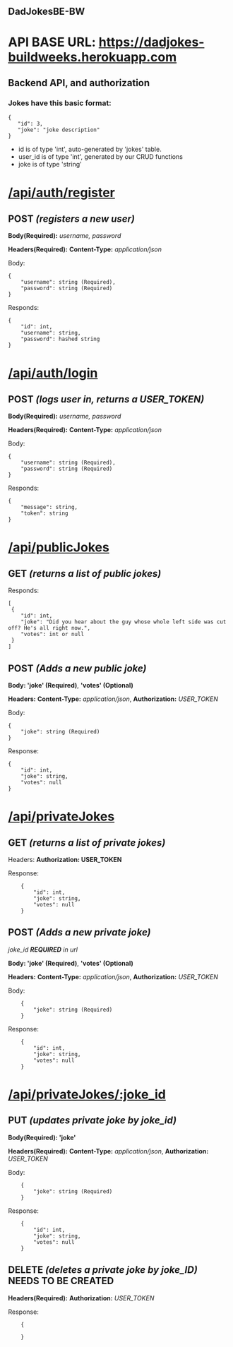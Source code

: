 ## DadJokesBE-BW


# API BASE URL: https://dadjokes-buildweeks.herokuapp.com

## Backend API, and authorization

### Jokes have this basic format:
    
    {
       "id": 3,
       "joke": "joke description"
    }

* id is of type 'int', auto-generated by 'jokes' table.
* user_id is of type 'int', generated by our CRUD functions
* joke is of type 'string'


# [/api/auth/register](https://dadjokes-buildweeks.herokuapp.com/api/auth/register)

## **POST** *(registers a new user)*
**Body(Required):** *username, password*

**Headers(Required):** 
**Content-Type:** *application/json*
	


Body: 
    
    { 
    	"username": string (Required),
    	"password": string (Required)
    }

Responds:

	{
	    "id": int,
	    "username": string,
	    "password": hashed string
	}

# [/api/auth/login](https://dadjokes-buildweeks.herokuapp.com/api/auth/login)

## **POST** *(logs user in, returns a USER_TOKEN)*	
**Body(Required):** *username, password*

**Headers(Required):** 
**Content-Type:** *application/json*
	
Body: 
    
    { 
    	"username": string (Required),
     	"password": string (Required)
    }

Responds:

	{
	    "message": string,
	    "token": string
	}

# [/api/publicJokes](https://dadjokes-buildweeks.herokuapp.com/api/publicJokes)

## **GET** *(returns a list of public jokes)*

Responds:

	[
	 {
	 	"id": int,
	 	"joke": "Did you hear about the guy whose whole left side was cut off? He's all right now.",
	 	"votes": int or null
	 }
	]

## **POST** *(Adds a new public joke)*
	
**Body: 'joke' (Required)**,
**'votes' (Optional)**
	
**Headers:** 
**Content-Type:** *application/json*,  **Authorization:** *USER_TOKEN*

Body: 

    { 
    	"joke": string (Required)
    }

Response:

	{
	    "id": int,
	    "joke": string,
	    "votes": null
	}


# [/api/privateJokes](https://dadjokes-buildweeks.herokuapp.com/api/privateJokes)

## **GET** *(returns a list of private jokes)*
	
Headers: **Authorization: USER_TOKEN**
	
Response:

		{
		    "id": int,
		    "joke": string,
		    "votes": null
		}



## **POST** *(Adds a new private joke)*
*joke_id **REQUIRED** in url*

**Body: 'joke' (Required)**,
**'votes' (Optional)**
	
**Headers:** 
**Content-Type:** *application/json*,  **Authorization:** *USER_TOKEN*
	
Body: 

	    { 
	    	"joke": string (Required)
	    }
    
Response:

		{
		    "id": int,
		    "joke": string,
		    "votes": null
		}


# [/api/privateJokes/:joke_id](https://dadjokes-buildweeks.herokuapp.com/api/privateJokes/:joke_id)

## **PUT** *(updates private joke by joke_id)*

**Body(Required): 'joke'**
	
**Headers(Required):** 
**Content-Type:** *application/json*,  **Authorization:** *USER_TOKEN*

Body: 

	    { 
	    	"joke": string (Required)
	    }
    
Response:

		{
		    "id": int,
		    "joke": string,
		    "votes": null
		}





## **DELETE** *(deletes a private joke by joke_ID)* **NEEDS TO BE CREATED**

**Headers(Required):** 
**Authorization:** *USER_TOKEN*

Response:

		{
		    
		}
